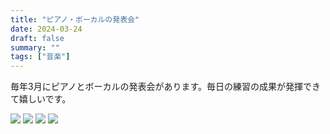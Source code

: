 ```yaml
---
title: "ピアノ・ボーカルの発表会"
date: 2024-03-24
draft: false
summary: ""
tags: ["音楽"]
---
```

毎年3月にピアノとボーカルの発表会があります。毎日の練習の成果が発揮できて嬉しいです。


![](vocal-2024-01.jpg)
![](vocal-2024-02.jpg)
![](vocal-2024-03.jpg)
![](vocal-2024-04.jpg)
